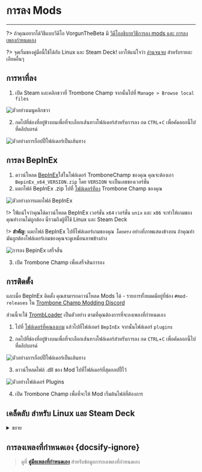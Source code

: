 # การลง Mods
---

?> ถ้าคุณอยากได้วิธีแบบวีดีโอ VorgunTheBeta มี [วีดีโออธิบายวิธีการลง mods และ การลงเพลงกำหนดเอง](https://youtu.be/pSwNSGx-P5c)

?> จุดเริ่มของคู่มือนี้ใช้ได้กับ Linux และ Steam Deck! เอาให้แน่ใจว่า [อ่านจนจบ](#linuxsteam-deck-specific-tips) สำหรับรายละเอียดอื่นๆ

## การหาที่ลง
1. เปิด Steam และคลิกขวาที่ Trombone Champ จากนั้นไปที่ `Manage > Browse local files`

![ตัวอย่างเมนูคลิกขวา](../docs/files/localfilescontext.png)

2. กดไปที่ช่องที่อยู่ข้างบนเพื่อที่จะเลือกเส้นทางโฟล์เดอร์สำหรับการลง กด `CTRL`+`C` เพื่อคัดลอกนี้ไปที่คลิปบอรด์

![ตัวอย่างการก็อปปี้โฟล์เดอร์เป็นเส้นทาง](../docs/files/copyfolderpath.png)

## การลง BepInEx

1. ดาวน์โหลด [BepInEx](https://github.com/BepInEx/BepInEx/releases/latest)ใส่ในโฟล์เดอร์ TromboneChamp ของคุณ คุณจะต้องเอา `BepinEx_x64_VERSION.zip` โดย `VERSION` จะเป็นเลขของเวอร์ชั่น
2. แตกไฟล์ BepInEx .zip ไปที่ [โฟล์เดอร์ทีลง](##finding-install-location) Trombone Champ ของคุณ

![ตัวอย่างการแตกไฟล์ BepInEx](../docs/files/bepinexextract.png)

!> ใฟ้แน่ใจว่าคุณได้ดาวน์โหลด BepInEx เวอร์ชั่น `x64` เวอร์ชั่น `unix` และ `x86` จะทำให้เกมของคุณทำงานไม่ถูกต้อง นี่รวมถึงผู้ที่ใช้ Linux และ Steam Deck

!> **สำคัญ:** แตกไฟล์ BepInEx ไปที่โฟล์เดอร์เกมของคุณ *โดยตรง* อย่างที่ภาพแสดงข้างบน ถ้าคุณทำมันถูกต้องโฟล์เดอร์เกมของคุณจะดูเหมือนภาพข้างล่าง

![การลง BepinEx เสร็จสิ้น](../docs/files/finishedbepinex.png)

3. เปิด Trombone Champ เพื่อเสร็จสินการลง

## การติดตั้ง

และเมื่อ BepInEx ติดตั้ง คุณสามารถดาวน์โหลด Mods ได้ - รายการทั้งหมดมีอยู่ที่ช่อง `#mod-releases` ใน [Trombone Champ Modding Discord](https://discord.gg/KVzKRsbetJ)

ส่วนนี้จะใช้ [TrombLoader](https://github.com/NyxTheShield/TrombLoader/releases/latest) เป็นตัวอย่าง ตามที่คุณต้องการที่จะลงเพลงที่กำหนดเอง

1. ไปที่ [โฟล์เดอร์ที่คุณลงเกม](###finding-install-location) แล้วไปที่โฟล์เอดร์ `BepInEx` จากนั้นโฟล์เดอร์ `plugins`

2. กดไปที่ช่องที่อยู่ข้างบนเพื่อที่จะเลือกเส้นทางโฟล์เดอร์สำหรับการลง กด `CTRL`+`C` เพื่อคัดลอกนี้ไปที่คลิปบอรด์

![ตัวอย่างการก็อปปี้โฟล์เดอร์เป็นเส้นทาง](../docs/files/copyfolderpathplugins.png)

3. ดาวน์โหลดไฟล์ .dll ของ Mod ไปที่โฟล์เดอร์ที่สุดกอปปี้ไว้

![ตัวอย่างโฟล์เดอร์ Plugins](../docs/files/pluginswithtrombloader.png)

4. เปิด Trombone Champ เพื่อที่จะให้ Mod เริ่มต้นไฟล์ที่ต้องการ

## เคล็ดลับ สำหรับ Linux และ Steam Deck
<details closed>
<summary>ขยาย</summary>

ขั้นตอนการลง BepInEx ส่วนใหญ่จะเหมือนกับ Windows ข้างบน แต่ยังไงก็ตามจะมีบางสิ่งที่ต้องรู้ไว้ก่อน:

 - ผู้ใช้ Steam Deck จะต้องเปลี่ยนเป็น Desktop Mode เพื่อที่จะทำตามคู่มือนี้ โดย กดปุ่ม Power ค้างไว้และเลือก `Desktop Mode` จากเมนู

 - ผู้ใช้ Steam Deck จะต้องติดตั้งเกมไปที่จัดเก็บภายใน เพราะว่า BepInEx จะไม่โหลดจาก microSD card

 - อย่างที่บอกไว้ คุณจะต้องลง BepInEx เวอร์ชั่น `x64` ของ Windows ไม่ใช่เวอร์ชั่น `unix` เพราะว่า Trombone Champ ยังเป็นโปรแกรมของ Windows วิ่งด้วย Proton

 - ไฟล์ เซฟเกม และ บันทึกข้อมูล เก็บอยู่ที่โฟล์เดอร์ Steam ข้างในโฟล์เดอร์ความเข้ากันได้ของ Proton

    - บน Steam Deck หาได้ที่: `~/.local/share/Steam/steamapps/compatdata/1059990/pfx/drive_c/users/steamuser/AppData/LocalLow/Holy Wow/TromboneChamp`
    - ใน Linux ชนิดอื่นคุณสามารถใช้คำสั่ง `locate -r /Holy Wow$` บนเทอร์มินัลถ้าคุณไม่แน่ใจว่าโฟล์เดอร์ Steam อยู่ที่ไหน

คุณจะยังต้องการเพิ่ม `WINEDLLOVERRIDES="winhttp=n,b" %command%` ที่ตัวเลือการเริ่มเกมของคุณ ทำอันนี้โดยการ คลิกขวาที่เกมใน Steam และคลิก `Properties` Proton จะไม่โหลดไฟล์ BepInEx เว้นแต่ว่าจะบอกให้มันโหลด ไม่เหมือนกับ Windows

![ตัวอย่าง Steam Properties](../docs/files/linuxsteamproperties.png)

และเมื่อเพิ่ม BepInEx ควรที่จะใช้งานได้ตอนนี้ ลง mods ของคุณ [ตามที่ขั้นตอนข้างบน](##installation) เพื่อที่จะได้เพลงที่กำหนดเองใช้งานได้

### วีดีโอพื้นหลัง {docsify-ignore}

เพลงที่กำหนดเองบางเพลงจะมีพื้นหลังที่เป็นวีดีโอ และ Proton พื้นฐานไม่สารมารถเล่นได้ ถ้าคุณอยากให้มันใช้งานได้คุณสามารถลง `GE-Proton` โดยใช้ [ProtonUp-Qt](https://davidotek.github.io/protonup-qt/) Proton เวอร์ชั่นนี้ได้รวมฟีเจอร์เพิ่มเติมรวมถึงการเล่นรูปแบบวีดีโอที่ Valve ไม่สามารถที่สนันสนุนอยากเป็นทางการได้

เราแนะนำให้ทำตาม [คู่มือนี้สร้างโดย GamingOnLinux](https://www.gamingonlinux.com/2022/03/protonup-qt-got-upgraded-heres-how-to-use-it-on-steam-deck-and-linux/) สำหรับการใช้งาน ProtonUp-Qt และติดตั้ง `GE-Proton`

!> แม้กระทั่งมี GE-Proton คุณอาจจะยังมีปัญหากับการเล่นวีดีโอขึ้นอยู่กับคอมพิวเตอร์ของคุณ </details>

## การลงเพลงที่กำหนดเอง {docsify-ignore}

> ดูที่ [**คู่มือเพลงที่กำหนดเอง**](installing-songs) สำหรับข้อมูลการลงเพลงที่กำหนดเอง